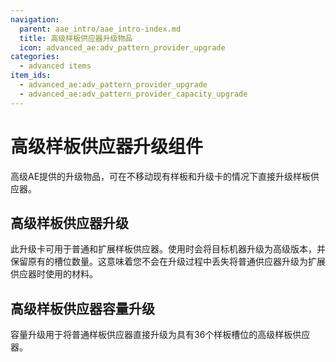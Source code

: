 ```yaml
---
navigation:
  parent: aae_intro/aae_intro-index.md
  title: 高级样板供应器升级物品
  icon: advanced_ae:adv_pattern_provider_upgrade
categories:
  - advanced items
item_ids:
  - advanced_ae:adv_pattern_provider_upgrade
  - advanced_ae:adv_pattern_provider_capacity_upgrade
---
```


# 高级样板供应器升级组件

高级AE提供的升级物品，可在不移动现有样板和升级卡的情况下直接升级样板供应器。

## 高级样板供应器升级

<ItemImage id="advanced_ae:adv_pattern_provider_upgrade" scale="3"></ItemImage>

此升级卡可用于普通<ItemLink id="ae2:pattern_provider" />和扩展样板供应器。使用时会将目标机器升级为高级版本，并保留原有的槽位数量。这意味着您不会在升级过程中丢失将普通供应器升级为扩展供应器时使用的材料。

## 高级样板供应器容量升级

<ItemImage id="advanced_ae:adv_pattern_provider_capacity_upgrade" scale="3"></ItemImage>

容量升级用于将普通样板供应器直接升级为具有36个样板槽位的高级样板供应器。